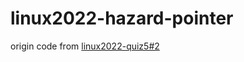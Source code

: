 # linux2022-hazard-pointer

origin code from [linux2022-quiz5#2](https://hackmd.io/@sysprog/linux2022-quiz5#%E6%B8%AC%E9%A9%97-2)

